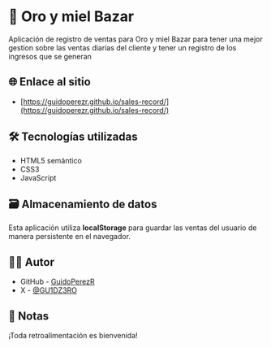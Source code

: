 # 👗 Oro y miel Bazar

Aplicación de registro de ventas para Oro y miel Bazar para tener una mejor gestion sobre las ventas diarias del cliente y tener un registro de los ingresos que se generan

## 🌐 Enlace al sitio

- [https://guidoperezr.github.io/sales-record/](https://guidoperezr.github.io/sales-record/)

## 🛠️ Tecnologías utilizadas

- HTML5 semántico
- CSS3
- JavaScript

## 🗃️ Almacenamiento de datos

Esta aplicación utiliza **localStorage** para guardar las ventas del usuario de manera persistente en el navegador.

## 👨‍💻 Autor

- GitHub - [GuidoPerezR](https://github.com/GuidoPerezR)
- X - [@GU1DZ3RO](https://x.com/GU1DZ3RO)

## 💭 Notas

¡Toda retroalimentación es bienvenida!
